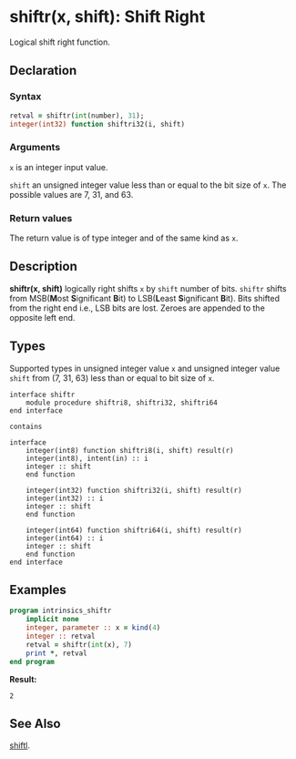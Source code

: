 # shiftr(x, shift): Shift Right

Logical shift right function.

## Declaration

### Syntax

```fortran
retval = shiftr(int(number), 31);
integer(int32) function shiftri32(i, shift)
```

### Arguments

`x` is an integer input value.

`shift` an unsigned integer value less than or equal to the bit size of `x`. The
possible values are 7, 31, and 63.

### Return values

The return value is of type integer and of the same kind as `x`.

## Description

**shiftr(x, shift)** logically right shifts `x` by `shift` number of bits.
`shiftr` shifts from MSB(**M**ost **S**ignificant **B**it) to LSB(**L**east **S**ignificant **B**it).
Bits shifted from the right end i.e., LSB bits are lost. Zeroes are appended to
the opposite left end.

## Types

Supported types in unsigned integer value `x` and unsigned integer value `shift`
from (7, 31, 63) less than or equal to bit size of `x`.

```
interface shiftr
    module procedure shiftri8, shiftri32, shiftri64
end interface

contains

interface
    integer(int8) function shiftri8(i, shift) result(r)
	integer(int8), intent(in) :: i
	integer :: shift
	end function

	integer(int32) function shiftri32(i, shift) result(r)
	integer(int32) :: i
	integer :: shift
	end function

	integer(int64) function shiftri64(i, shift) result(r)
	integer(int64) :: i
	integer :: shift
	end function
end interface
```

## Examples

```fortran
program intrinsics_shiftr
    implicit none
    integer, parameter :: x = kind(4)
    integer :: retval
    retval = shiftr(int(x), 7)
    print *, retval
end program
```

**Result:**

```
2
```

## See Also

[shiftl](shiftl.md).
